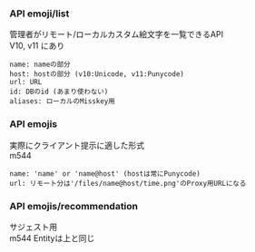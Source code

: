 
### API emoji/list
管理者がリモート/ローカルカスタム絵文字を一覧できるAPI  
V10, v11 にあり
```
name: nameの部分
host: hostの部分 (v10:Unicode, v11:Punycode)
url: URL
id: DBのid (あまり使わない)
aliases: ローカルのMisskey用
```

### API emojis
実際にクライアント提示に適した形式  
m544
```
name: 'name' or 'name@host' (hostは常にPunycode)
url: リモート分は'/files/name@host/time.png'のProxy用URLになる
```

### API emojis/recommendation
サジェスト用  
m544
Entityは上と同じ

